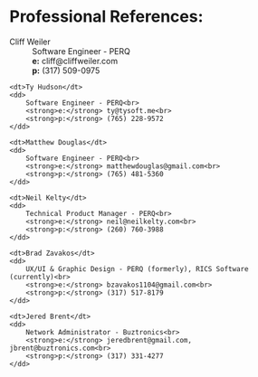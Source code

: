 # Professional References:
<dl>
    <dt>Cliff Weiler</dt>
    <dd>
        Software Engineer - PERQ<br>
        <strong>e:</strong> cliff@cliffweiler.com<br>
        <strong>p:</strong> (317) 509-0975
    </dd>

    <dt>Ty Hudson</dt>
    <dd>
        Software Engineer - PERQ<br>
        <strong>e:</strong> ty@tysoft.me<br>
        <strong>p:</strong> (765) 228-9572
    </dd>
    
    <dt>Matthew Douglas</dt>
    <dd>
        Software Engineer - PERQ<br>
        <strong>e:</strong> matthewdouglas@gmail.com<br>
        <strong>p:</strong> (765) 481-5360
    </dd>

    <dt>Neil Kelty</dt>
    <dd>
        Technical Product Manager - PERQ<br>
        <strong>e:</strong> neil@neilkelty.com<br>
        <strong>p:</strong> (260) 760-3988
    </dd>

    <dt>Brad Zavakos</dt>
    <dd>
        UX/UI & Graphic Design - PERQ (formerly), RICS Software (currently)<br>
        <strong>e:</strong> bzavakos1104@gmail.com<br>
        <strong>p:</strong> (317) 517-8179
    </dd>

    <dt>Jered Brent</dt>
    <dd>
        Network Administrator - Buztronics<br>
        <strong>e:</strong> jeredbrent@gmail.com, jbrent@buztronics.com<br>
        <strong>p:</strong> (317) 331-4277
    </dd>
</dl>